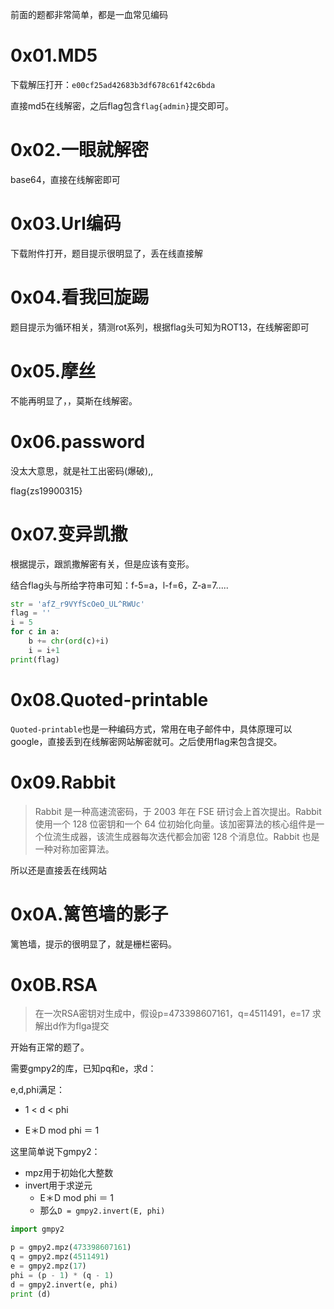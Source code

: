 前面的题都非常简单，都是一血常见编码

# 0x01.MD5

下载解压打开：`e00cf25ad42683b3df678c61f42c6bda`

直接md5在线解密，之后flag包含`flag{admin}`提交即可。

# 0x02.一眼就解密

base64，直接在线解密即可

# 0x03.Url编码

下载附件打开，题目提示很明显了，丢在线直接解

# 0x04.看我回旋踢

题目提示为循环相关，猜测rot系列，根据flag头可知为ROT13，在线解密即可

# 0x05.摩丝

不能再明显了，，莫斯在线解密。

# 0x06.password

没太大意思，就是社工出密码(爆破),,

flag{zs19900315}

# 0x07.变异凯撒

根据提示，跟凯撒解密有关，但是应该有变形。



结合flag头与所给字符串可知：f-5=a，l-f=6，Z-a=7.....

```python
str = 'afZ_r9VYfScOeO_UL^RWUc'
flag = ''
i = 5
for c in a:
    b += chr(ord(c)+i)
    i = i+1
print(flag)
```

# 0x08.Quoted-printable

`Quoted-printable`也是一种编码方式，常用在电子邮件中，具体原理可以google，直接丢到在线解密网站解密就可。之后使用flag来包含提交。

# 0x09.Rabbit

>   Rabbit 是一种高速流密码，于 2003 年在 FSE 研讨会上首次提出。Rabbit 使用一个 128 位密钥和一个 64 位初始化向量。该加密算法的核心组件是一个位流生成器，该流生成器每次迭代都会加密 128 个消息位。Rabbit 也是一种对称加密算法。

所以还是直接丢在线网站

# 0x0A.篱笆墙的影子

篱笆墙，提示的很明显了，就是栅栏密码。

# 0x0B.RSA

>   在一次RSA密钥对生成中，假设p=473398607161，q=4511491，e=17
>   求解出d作为flga提交

开始有正常的题了。

需要gmpy2的库，已知pq和e，求d：

e,d,phi满足：

-   1 < d < phi

-   E＊D mod phi ＝ 1

这里简单说下gmpy2：

-   mpz用于初始化大整数
-   invert用于求逆元
    -   E＊D mod phi ＝ 1
    -   那么`D = gmpy2.invert(E, phi)`

```python
import gmpy2

p = gmpy2.mpz(473398607161)
q = gmpy2.mpz(4511491)
e = gmpy2.mpz(17)
phi = (p - 1) * (q - 1)
d = gmpy2.invert(e, phi)
print (d)
```

